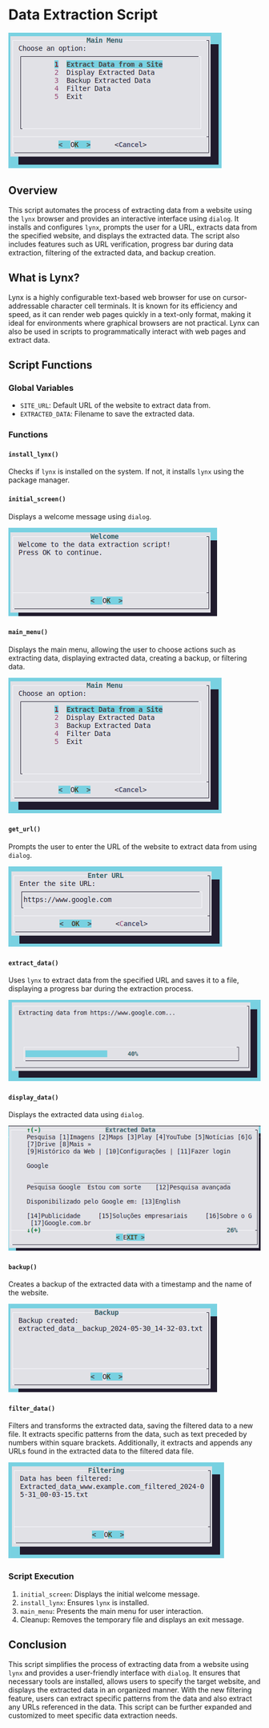 # Data Extraction Script

![mainmenu](./images/mainmenu.png)

## Overview

This script automates the process of extracting data from a website using the `lynx` browser and provides an interactive interface using `dialog`. It installs and configures `lynx`, prompts the user for a URL, extracts data from the specified website, and displays the extracted data. The script also includes features such as URL verification, progress bar during data extraction, filtering of the extracted data, and backup creation.

## What is Lynx?

Lynx is a highly configurable text-based web browser for use on cursor-addressable character cell terminals. It is known for its efficiency and speed, as it can render web pages quickly in a text-only format, making it ideal for environments where graphical browsers are not practical. Lynx can also be used in scripts to programmatically interact with web pages and extract data.

## Script Functions

### Global Variables

- `SITE_URL`: Default URL of the website to extract data from.
- `EXTRACTED_DATA`: Filename to save the extracted data.

### Functions

#### `install_lynx()`

Checks if `lynx` is installed on the system. If not, it installs `lynx` using the package manager.

#### `initial_screen()`

Displays a welcome message using `dialog`.

![homepage](./images/homepage.png)

#### `main_menu()`

Displays the main menu, allowing the user to choose actions such as extracting data, displaying extracted data, creating a backup, or filtering data.

![mainmenu](./images/mainmenu.png)

#### `get_url()`

Prompts the user to enter the URL of the website to extract data from using `dialog`.

![geturl.png](./images/geturl.png)

#### `extract_data()`

Uses `lynx` to extract data from the specified URL and saves it to a file, displaying a progress bar during the extraction process.

![extractingdata](./images/extracting.png)

#### `display_data()`

Displays the extracted data using `dialog`.

![extracteddata](./images/dataextracted.png)

#### `backup()`

Creates a backup of the extracted data with a timestamp and the name of the website.

![backup](./images/backupimage.png)

#### `filter_data()`

Filters and transforms the extracted data, saving the filtered data to a new file. It extracts specific patterns from the data, such as text preceded by numbers within square brackets. Additionally, it extracts and appends any URLs found in the extracted data to the filtered data file.

![filterdata](./images/filterdata.png)

### Script Execution

1. `initial_screen`: Displays the initial welcome message.
2. `install_lynx`: Ensures `lynx` is installed.
3. `main_menu`: Presents the main menu for user interaction.
4. Cleanup: Removes the temporary file and displays an exit message.

## Conclusion

This script simplifies the process of extracting data from a website using `lynx` and provides a user-friendly interface with `dialog`. It ensures that necessary tools are installed, allows users to specify the target website, and displays the extracted data in an organized manner. With the new filtering feature, users can extract specific patterns from the data and also extract any URLs referenced in the data. This script can be further expanded and customized to meet specific data extraction needs.

